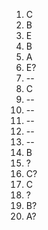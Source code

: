 1. C
2. B
3. E
4. B
5. A
6. E?
7. --
8. C
9. --
10. --
11. --
12. --
13. --
14. B
15. ?
16. C?
17. C
18. ?
19. B?
20. A?